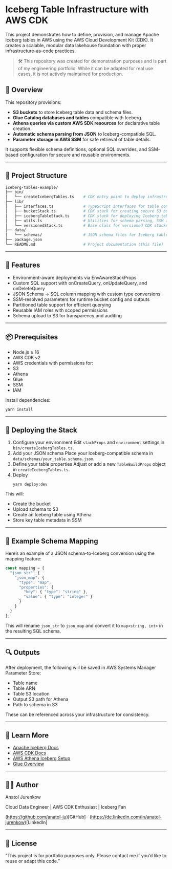 # Iceberg Table Infrastructure with AWS CDK

This project demonstrates how to define, provision, and manage Apache Iceberg tables in AWS using the AWS Cloud Development Kit (CDK). It creates a scalable, modular data lakehouse foundation with proper infrastructure-as-code practices.

> 🛠️ This repository was created for demonstration purposes and is part of my engineering portfolio. While it can be adapted for real use cases, it is not actively maintained for production.

## 🚀 Overview

This repository provisions:
- **S3 buckets** to store Iceberg table data and schema files.
- **Glue Catalog databases and tables** compatible with Iceberg.
- **Athena queries via custom AWS SDK resources** for declarative table creation.
- **Automatic schema parsing from JSON** to Iceberg-compatible SQL.
- **Parameter storage in AWS SSM** for safe retrieval of table details.

It supports flexible schema definitions, optional SQL overrides, and SSM-based configuration for secure and reusable environments.

---

## 🧱 Project Structure

```bash
iceberg-tables-example/
├── bin/
│   └── createIcebergTables.ts    # CDK entry point to deploy infrastructure
├── lib/
│   ├── interfaces.ts             # TypeScript interfaces for table configuration
│   ├── bucketStack.ts            # CDK stack for creating secure S3 buckets
│   ├── icebergTableStack.ts      # CDK stack for deploying Iceberg tables
│   ├── utils.ts                  # Utilities for schema parsing, SSM access, and validation
│   └── versionedStack.ts         # Base class for versioned CDK stacks
├── data/
│   └── schemas/                  # JSON schema files for Iceberg tables
├── package.json
└── README.md                     # Project documentation (this file)
```

---

## 🔧 Features
- Environment-aware deployments via EnvAwareStackProps
- Custom SQL support with onCreateQuery, onUpdateQuery, and onDeleteQuery
- JSON Schema → SQL column mapping with custom type conversions
- SSM-resolved parameters for runtime bucket config and outputs
- Partitioned table support for efficient querying
- Reusable IAM roles with scoped permissions
- Schema upload to S3 for transparency and auditing

---

## 📦 Prerequisites
- Node.js ≥ 16
- AWS CDK v2
- AWS credentials with permissions for:
- S3
- Athena
- Glue
- SSM
- IAM

Install dependencies:
```bash
yarn install
```

---

## 🚚 Deploying the Stack
1.	Configure your environment
    Edit `stackProps` and `environment` settings in `bin/createIcebergTables.ts`.
2.	Add your JSON schema
    Place your Iceberg-compatible schema in `data/schemas/your_table.schema.json`.
3.	Define your table properties
    Adjust or add a new `TableBuildProps` object in `createIcebergTables.ts`.
4.	Deploy
    ```
    yarn deploy:dev
    ```

This will:
- Create the bucket
- Upload schema to S3
- Create an Iceberg table using Athena
- Store key table metadata in SSM

---

## 🧪 Example Schema Mapping

Here’s an example of a JSON schema-to-Iceberg conversion using the mapping feature:
```typescript
const mapping = {
  "json_str": {
    "json_map": {
      "type": "map",
      "properties": {
        "key": { "type": "string" },
        "value": { "type": "integer" }
      }
    }
  }
};
```
This will rename `json_str` to `json_map` and convert it to `map<string, int>` in the resulting SQL schema.

---

## 🔍 Outputs

After deployment, the following will be saved in AWS Systems Manager Parameter Store:
- Table name
- Table ARN
- Table S3 location
- Output S3 path for Athena
- Path to schema in S3

These can be referenced across your infrastructure for consistency.

---

## 📖 Learn More

- [Apache Iceberg Docs](https://iceberg.apache.org/docs/nightly/)
- [AWS CDK Docs](https://docs.aws.amazon.com/cdk/v2/guide/home.html)
- [AWS Athena Iceberg Setup](https://docs.aws.amazon.com/athena/latest/ug/querying-iceberg.html)
- [Glue Overview](https://docs.aws.amazon.com/glue/latest/dg/what-is-glue.html)

---

## 🧑‍💻 Author

Anatol Jurenkow

Cloud Data Engineer | AWS CDK Enthusiast | Iceberg Fan

(https://github.com/anatol-ju)[GitHub] · (https://de.linkedin.com/in/anatol-jurenkow)[LinkedIn]

---

## 📄 License

“This project is for portfolio purposes only. Please contact me if you’d like to reuse or adapt this code.”
